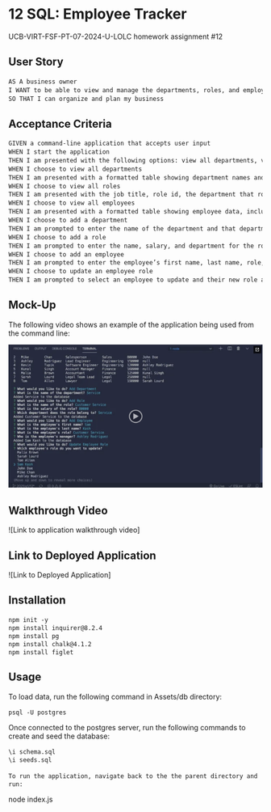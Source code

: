 # 12 SQL: Employee Tracker
UCB-VIRT-FSF-PT-07-2024-U-LOLC homework assignment #12

## User Story

```md
AS A business owner
I WANT to be able to view and manage the departments, roles, and employees in my company
SO THAT I can organize and plan my business
```

## Acceptance Criteria

```md
GIVEN a command-line application that accepts user input
WHEN I start the application
THEN I am presented with the following options: view all departments, view all roles, view all employees, add a department, add a role, add an employee, and update an employee role
WHEN I choose to view all departments
THEN I am presented with a formatted table showing department names and department ids
WHEN I choose to view all roles
THEN I am presented with the job title, role id, the department that role belongs to, and the salary for that role
WHEN I choose to view all employees
THEN I am presented with a formatted table showing employee data, including employee ids, first names, last names, job titles, departments, salaries, and managers that the employees report to
WHEN I choose to add a department
THEN I am prompted to enter the name of the department and that department is added to the database
WHEN I choose to add a role
THEN I am prompted to enter the name, salary, and department for the role and that role is added to the database
WHEN I choose to add an employee
THEN I am prompted to enter the employee’s first name, last name, role, and manager, and that employee is added to the database
WHEN I choose to update an employee role
THEN I am prompted to select an employee to update and their new role and this information is updated in the database 
```

## Mock-Up

The following video shows an example of the application being used from the command line:

[![A video thumbnail shows the command-line employee management application with a play button overlaying the view.](./Assets/12-sql-homework-video-thumbnail.png)](https://2u-20.wistia.com/medias/2lnle7xnpk)

## Walkthrough Video

![Link to application walkthrough video]

## Link to Deployed Application 
![Link to Deployed Application]

## Installation 

```
npm init -y
npm install inquirer@8.2.4
npm install pg
npm install chalk@4.1.2
npm install figlet
```

## Usage

To load data, run the following command in Assets/db directory: 

```
psql -U postgres
```

Once connected to the postgres server, run the following commands to create and seed the database:

```
\i schema.sql
\i seeds.sql

To run the application, navigate back to the the parent directory and run:

```
node index.js
```